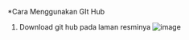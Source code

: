 *Cara Menggunakan GIt Hub
1. Download git hub pada laman resminya
![image](https://user-images.githubusercontent.com/115474879/196041408-a5385ba6-31db-4042-9638-77a9a0bd8ab4.png)


